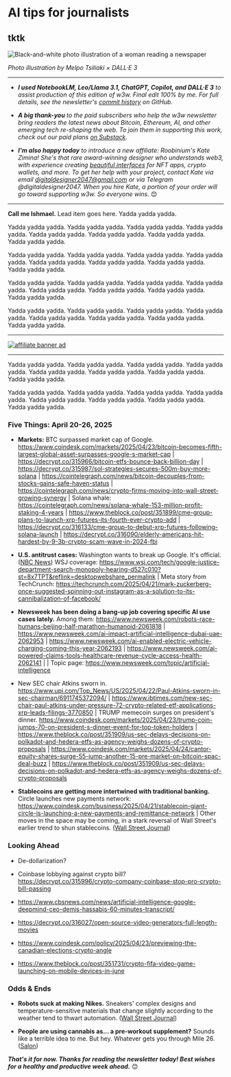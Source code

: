 # AI tips for journalists <!-- Need AI prompts to generate better hed, subhead later, when lead item is finished. -->
## tktk

![Black-and-white photo illustration of a woman reading a newspaper](https://w3w.news/img/newsreader-illo-melpo-tsiliaki-DALLE3-1920.jpg)

*Photo illustration by Melpo Tsiliaki × DALL·E 3*

<hr>

- _**I used NotebookLM, Leo/Llama 3.1, ChatGPT, Copilot, and DALL·E 3** to assist production of this edition of w3w. Final edit 100% by me. For full details, see the newsletter's [commit history](https://github.com/peteramckay/w3wnewsletter/commits) on GitHub._ <!-- Editroster as needed. -->

- _**A big thank-you** to the paid subscribers who help the w3w newsletter bring readers the latest news about Bitcoin, Ethereum, AI, and other emerging tech re-shaping the web. To join them in supporting this work, check out our paid plans [on Substack](https://w3wnews.substack.com/subscribe)._

- _**I'm also happy today** to introduce a new affiliate: Roobinium's Kate Zimina! She's that rare award-winning designer who understands web3, with experience creating [beautiful interfaces](https://dribbble.com/roobinium) for NFT apps, crypto wallets, and more. To get her help with your project, contact Kate via email digitaldesigner2047@gmail.com or via Telegram @digitaldesigner2047. When you hire Kate, a portion of your order will go toward supporting w3w. So everyone wins._ 😊

<hr>

<!-- REPORTERTIP: Riff on recent experiments with NotebookLM. Feed old data and documents into the thing as training data. Use it for notetaking. Accelerate your learning about AI. -->

**Call me Ishmael.** Lead item goes here. Yadda yadda yadda.

 Yadda yadda yadda. Yadda yadda yadda. Yadda yadda yadda. Yadda yadda yadda. Yadda yadda yadda. Yadda yadda yadda. Yadda yadda yadda. Yadda yadda yadda.

 Yadda yadda yadda. Yadda yadda yadda. Yadda yadda yadda. Yadda yadda yadda. Yadda yadda yadda. Yadda yadda yadda. Yadda yadda yadda. Yadda yadda yadda.

 Yadda yadda yadda. Yadda yadda yadda. Yadda yadda yadda. Yadda yadda yadda. Yadda yadda yadda. Yadda yadda yadda. Yadda yadda yadda. Yadda yadda yadda.

 Yadda yadda yadda. Yadda yadda yadda. Yadda yadda yadda. Yadda yadda yadda. Yadda yadda yadda. Yadda yadda yadda. Yadda yadda yadda. Yadda yadda yadda.

 <hr>

 [![affiliate banner ad](https://w3w.news/img/affiliate-kz-letter.png)](
 https://dribbble.com/roobinium)

 <hr>

 Yadda yadda yadda. Yadda yadda yadda. Yadda yadda yadda. Yadda yadda yadda. Yadda yadda yadda. Yadda yadda yadda. Yadda yadda yadda. Yadda yadda yadda.

  Yadda yadda yadda. Yadda yadda yadda. Yadda yadda yadda. Yadda yadda yadda. Yadda yadda yadda. Yadda yadda yadda. Yadda yadda yadda. Yadda yadda yadda.

### Five Things: April 20-26, 2025

- **Markets:** <!-- Big bicoin rally early in the week. Stocks looking better as well, with improved tariff outlook. But the Dow may still be headed for its worst month since the Depression. Update late in the week. --> BTC surpassed market cap of Google. https://www.coindesk.com/markets/2025/04/23/bitcoin-becomes-fifth-largest-global-asset-surpasses-google-s-market-cap | https://decrypt.co/315966/bitcoin-etfs-bounce-back-billion-day | https://decrypt.co/315987/sol-strategies-secures-500m-buy-more-solana | https://cointelegraph.com/news/bitcoin-decouples-from-stocks-gains-safe-haven-status | https://cointelegraph.com/news/crypto-firms-moving-into-wall-street-growing-synergy | Solana whale: https://cointelegraph.com/news/solana-whale-153-million-profit-staking-4-years | https://www.theblock.co/post/351899/cme-group-plans-to-launch-xrp-futures-its-fourth-ever-crypto-add | https://decrypt.co/316133/cme-group-to-debut-xrp-futures-following-solana-launch | https://decrypt.co/316090/elderly-americans-hit-hardest-by-9-3b-crypto-scam-wave-in-2024-fbi

- **U.S. antitrust cases:** Washington wants to break up Google. It's official. ([NBC News](https://www.nbcnews.com/tech/tech-news/google-faces-us-government-attempt-break-company-search-monopoly-case-rcna202206?link_source=ta_bluesky_link&taid=680695c966e4b3000122e978)) WSJ coverage: https://www.wsj.com/tech/google-justice-department-search-monopoly-hearing-d527c010?st=8x7TPT&reflink=desktopwebshare_permalink | Meta story from TechCrunch: https://techcrunch.com/2025/04/21/mark-zuckerberg-once-suggested-spinning-out-instagram-as-a-solution-to-its-cannibalization-of-facebook/

- **Newsweek has been doing a bang-up job covering specific AI use cases lately.** Among them: https://www.newsweek.com/robots-race-humans-beijing-half-marathon-humanoid-2061818  | https://www.newsweek.com/ai-impact-artificial-intelligence-dubai-uae-2062953 | https://www.newsweek.com/ai-enabled-electric-vehicle-charging-coming-this-year-2062193 | https://www.newsweek.com/ai-powered-claims-tools-healthcare-revenue-cycle-access-health-2062141 | | Topic page: https://www.newsweek.com/topic/artificial-intelligence

- New SEC chair Atkins sworn in. https://www.upi.com/Top_News/US/2025/04/22/Paul-Atkins-sworn-in-sec-chairman/6911745372094/ | https://www.ibtimes.com/new-sec-chair-paul-atkins-under-pressure-72-crypto-related-etf-applications-xrp-leads-filings-3770850 | TRUMP memecoin surges on president's dinner. https://www.coindesk.com/markets/2025/04/23/trump-coin-jumps-70-on-president-s-dinner-event-for-top-token-holders | https://www.theblock.co/post/351909/us-sec-delays-decisions-on-polkadot-and-hedera-etfs-as-agency-weighs-dozens-of-crypto-proposals | https://www.coindesk.com/markets/2025/04/24/cantor-equity-shares-surge-55-jump-another-15-pre-market-on-bitcoin-spac-deal-buzz |
https://www.theblock.co/post/351909/us-sec-delays-decisions-on-polkadot-and-hedera-etfs-as-agency-weighs-dozens-of-crypto-proposals

- **Stablecoins are getting more intertwined with traditional banking.** Circle launches new payments network: https://www.coindesk.com/business/2025/04/21/stablecoin-giant-circle-is-launching-a-new-payments-and-remittance-network | Other moves in the space may be coming, in a stark reversal of Wall Street's earlier trend to shun stablecoins. ([Wall Street Journal](https://www.wsj.com/finance/currencies/crypto-knocks-on-the-door-of-a-banking-world-that-shut-it-out-082b3968?st=zDQWDU&reflink=desktopwebshare_permalink))


### Looking Ahead

- De-dollarization? <!-- Recent JPM remark on it being more plausible post-tariffs. Coinbase analysts warn of a potential "crypto winter" due to the ongoing trade war and decreased investor confidence. Bitcoin's price is currently above its 200-day moving average, but has shown volatility in recent weeks. ([Decrypt](https://decrypt.co/315089/bitcoin-steadies-but-coinbase-analyst-sees-crypto-winter-tariffs)) -->

- Coinbase lobbying against crypto bill? https://decrypt.co/315996/crypto-company-coinbase-stop-pro-crypto-bill-passing

- https://www.cbsnews.com/news/artificial-intelligence-google-deepmind-ceo-demis-hassabis-60-minutes-transcript/ <!-- Suggested by NotebookLM -->

- https://decrypt.co/316027/open-source-video-generators-full-length-movies

- https://www.coindesk.com/policy/2025/04/23/previewing-the-canadian-elections-crypto-angle

- https://www.theblock.co/post/351731/crypto-fifa-video-game-launching-on-mobile-devices-in-june <!-- Suggested by NotebookLM -->

### Odds & Ends

- **Robots suck at making Nikes.** Sneakers' complex designs and temperature-sensitive materials that change slightly according to the weather tend to thwart automation. ([Wall Street Journal](https://www.wsj.com/economy/trade/why-its-so-difficult-for-robots-to-make-your-nike-sneakers-47b882b5?st=uLg1h4&reflink=desktopwebshare_permalink))

-  **People are using cannabis as... a pre-workout supplement?** Sounds like a terrible idea to me. But hey. Whatever gets you through Mile 26. ([Salon](https://www.salon.com/2025/04/19/couch-potatoes-no-more-stoners-are-using-cannabis-to-help-them-exercise-and-reach-a-runners-high/))

_**That's it for now. Thanks for reading the newsletter today! Best wishes for a healthy and productive week ahead.**_ 😊 <!-- Boilerplate needs fleshing out. Add "about" link, email address, etc. -->
